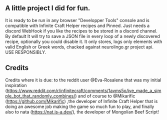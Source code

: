 ## A little project I did for fun.
It is ready to be run in any browser "Developper Tools" console and is compatible with Infinite Craft Helper recipes and Pinned. Just needs a discord WebHook if you like the recipes to be stored in a discord channel. By default It will try to save a JSON file in every loop of a newly discovered recipe, optionally you could disable it. It only stores, logs only elements with valid English or Greek words, chacked against neurolingo.gr project api. USE RESPONSIBLY. 

## Credits
Credits where it is due: to the reddit user @Eva-Rosalene that was my initial inspiration (https://www.reddit.com/r/infinitecraft/comments/1avms5o/ive_made_a_simple_bot_that_randomly_combines/) and of course to @Mikarific (https://github.com/Mikarific) ,the developer of Infinite Craft Helper that is doing an awesome job making the game so much fun to play, and finally also to nata (https://nat.is-a.dev/), the developer of Mongolian Beef Script!
